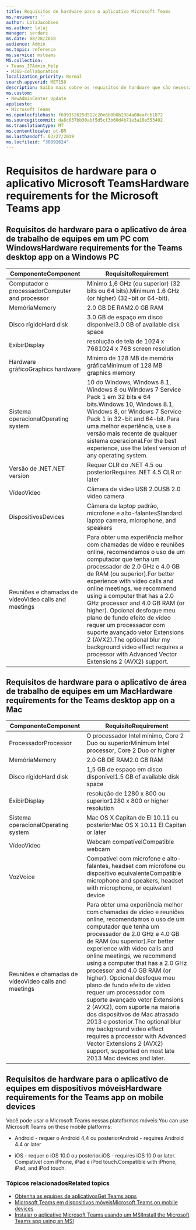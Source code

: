 ```yaml
---
title: Requisitos de hardware para o aplicativo Microsoft Teams
ms.reviewer: ''
author: LolaJacobsen
ms.author: lolaj
manager: serdars
ms.date: 08/28/2018
audience: Admin
ms.topic: reference
ms.service: msteams
MS.collection:
- Teams_ITAdmin_Help
- M365-collaboration
localization_priority: Normal
search.appverid: MET150
description: Saiba mais sobre os requisitos de hardware que são necessárias para instalar e executar o Microsoft Teams.
ms.custom:
- NewAdminCenter_Update
appliesto:
- Microsoft Teams
ms.openlocfilehash: f699352625d512c20e6b0b0b2384a08eafcb1872
ms.sourcegitcommit: da8c037bb30abf5d5cf3b60d4b71e3a10e553402
ms.translationtype: MT
ms.contentlocale: pt-BR
ms.lasthandoff: 03/27/2019
ms.locfileid: "30891624"
---
```

# <a name="hardware-requirements-for-the-microsoft-teams-app"></a><span data-ttu-id="f8435-103">Requisitos de hardware para o aplicativo Microsoft Teams</span><span class="sxs-lookup"><span data-stu-id="f8435-103">Hardware requirements for the Microsoft Teams app</span></span>

## <a name="hardware-requirements-for-the-teams-desktop-app-on-a-windows-pc"></a><span data-ttu-id="f8435-104">Requisitos de hardware para o aplicativo de área de trabalho de equipes em um PC com Windows</span><span class="sxs-lookup"><span data-stu-id="f8435-104">Hardware requirements for the Teams desktop app on a Windows PC</span></span>

|<span data-ttu-id="f8435-105">**Componente**</span><span class="sxs-lookup"><span data-stu-id="f8435-105">**Component**</span></span>|<span data-ttu-id="f8435-106">**Requisito**</span><span class="sxs-lookup"><span data-stu-id="f8435-106">**Requirement**</span></span>  |
|---------|---------|
|<span data-ttu-id="f8435-107">Computador e processador</span><span class="sxs-lookup"><span data-stu-id="f8435-107">Computer and processor</span></span>    | <span data-ttu-id="f8435-108">Mínimo 1,6 GHz (ou superior) (32 bits ou 64 bits).</span><span class="sxs-lookup"><span data-stu-id="f8435-108">Minimum 1.6 GHz (or higher) (32-bit or 64-bit).</span></span>        |
|<span data-ttu-id="f8435-109">Memória</span><span class="sxs-lookup"><span data-stu-id="f8435-109">Memory</span></span>     |    <span data-ttu-id="f8435-110">2.0 GB DE RAM</span><span class="sxs-lookup"><span data-stu-id="f8435-110">2.0 GB RAM</span></span>     |
|<span data-ttu-id="f8435-111">Disco rígido</span><span class="sxs-lookup"><span data-stu-id="f8435-111">Hard disk</span></span>    | <span data-ttu-id="f8435-112">3.0 GB de espaço em disco disponível</span><span class="sxs-lookup"><span data-stu-id="f8435-112">3.0 GB of available disk space</span></span>        |
|<span data-ttu-id="f8435-113">Exibir</span><span class="sxs-lookup"><span data-stu-id="f8435-113">Display</span></span>    |   <span data-ttu-id="f8435-114">resolução de tela de 1024 x 768</span><span class="sxs-lookup"><span data-stu-id="f8435-114">1024 x 768 screen resolution</span></span> |
|<span data-ttu-id="f8435-115">Hardware gráfico</span><span class="sxs-lookup"><span data-stu-id="f8435-115">Graphics hardware</span></span> |  <span data-ttu-id="f8435-116">Mínimo de 128 MB de memória gráfica</span><span class="sxs-lookup"><span data-stu-id="f8435-116">Minimum of 128 MB graphics memory</span></span>
|<span data-ttu-id="f8435-117">Sistema operacional</span><span class="sxs-lookup"><span data-stu-id="f8435-117">Operating system</span></span>  |    <span data-ttu-id="f8435-118">10 do Windows, Windows 8.1, Windows 8 ou Windows 7 Service Pack 1 em 32 bits e 64 bits.</span><span class="sxs-lookup"><span data-stu-id="f8435-118">Windows 10, Windows 8.1, Windows 8, or Windows 7 Service Pack 1 in 32-bit and 64-bit.</span></span> <span data-ttu-id="f8435-119">Para uma melhor experiência, use a versão mais recente de qualquer sistema operacional.</span><span class="sxs-lookup"><span data-stu-id="f8435-119">For the best experience, use the latest version of any operating system.</span></span>|
|<span data-ttu-id="f8435-120">Versão de .NET</span><span class="sxs-lookup"><span data-stu-id="f8435-120">.NET version</span></span>    |  <span data-ttu-id="f8435-121">Requer CLR do .NET 4.5 ou posterior</span><span class="sxs-lookup"><span data-stu-id="f8435-121">Requires .NET 4.5 CLR or later</span></span>       |
|<span data-ttu-id="f8435-122">Vídeo</span><span class="sxs-lookup"><span data-stu-id="f8435-122">Video</span></span>    |  <span data-ttu-id="f8435-123">Câmera de vídeo USB 2.0</span><span class="sxs-lookup"><span data-stu-id="f8435-123">USB 2.0 video camera</span></span>       |
|<span data-ttu-id="f8435-124">Dispositivos</span><span class="sxs-lookup"><span data-stu-id="f8435-124">Devices</span></span>    |   <span data-ttu-id="f8435-125">Câmera de laptop padrão, microfone e alto-falantes</span><span class="sxs-lookup"><span data-stu-id="f8435-125">Standard laptop camera, microphone, and speakers</span></span>    | 
|<span data-ttu-id="f8435-126">Reuniões e chamadas de vídeo</span><span class="sxs-lookup"><span data-stu-id="f8435-126">Video calls and meetings</span></span> | <span data-ttu-id="f8435-127">Para obter uma experiência melhor com chamadas de vídeo e reuniões online, recomendamos o uso de um computador que tenha um processador de 2.0 GHz e 4.0 GB de RAM (ou superior).</span><span class="sxs-lookup"><span data-stu-id="f8435-127">For better experience with video calls and online meetings, we recommend using a computer that has a 2.0 GHz processor and 4.0 GB RAM (or higher).</span></span> <span data-ttu-id="f8435-128">Opcional desfoque meu plano de fundo efeito de vídeo requer um processador com suporte avançado vetor Extensions 2 (AVX2).</span><span class="sxs-lookup"><span data-stu-id="f8435-128">The optional blur my background video effect requires a processor with Advanced Vector Extensions 2 (AVX2) support.</span></span>

## <a name="hardware-requirements-for-the-teams-desktop-app-on-a-mac"></a><span data-ttu-id="f8435-129">Requisitos de hardware para o aplicativo de área de trabalho de equipes em um Mac</span><span class="sxs-lookup"><span data-stu-id="f8435-129">Hardware requirements for the Teams desktop app on a Mac</span></span>

|<span data-ttu-id="f8435-130">**Componente**</span><span class="sxs-lookup"><span data-stu-id="f8435-130">**Component**</span></span>|<span data-ttu-id="f8435-131">**Requisito**</span><span class="sxs-lookup"><span data-stu-id="f8435-131">**Requirement**</span></span>  |
|---------|---------|
|<span data-ttu-id="f8435-132">Processador</span><span class="sxs-lookup"><span data-stu-id="f8435-132">Processor</span></span>    | <span data-ttu-id="f8435-133">O processador Intel mínimo, Core 2 Duo ou superior</span><span class="sxs-lookup"><span data-stu-id="f8435-133">Minimum Intel processor, Core 2 Duo or higher</span></span> |
|<span data-ttu-id="f8435-134">Memória</span><span class="sxs-lookup"><span data-stu-id="f8435-134">Memory</span></span>     |   <span data-ttu-id="f8435-135">2.0 GB DE RAM</span><span class="sxs-lookup"><span data-stu-id="f8435-135">2.0 GB RAM</span></span>      |
|<span data-ttu-id="f8435-136">Disco rígido</span><span class="sxs-lookup"><span data-stu-id="f8435-136">Hard disk</span></span>    |   <span data-ttu-id="f8435-137">1,5 GB de espaço em disco disponível</span><span class="sxs-lookup"><span data-stu-id="f8435-137">1.5 GB of available disk space</span></span>      |
|<span data-ttu-id="f8435-138">Exibir</span><span class="sxs-lookup"><span data-stu-id="f8435-138">Display</span></span>    | <span data-ttu-id="f8435-139">resolução de 1280 x 800 ou superior</span><span class="sxs-lookup"><span data-stu-id="f8435-139">1280 x 800 or higher resolution</span></span>    |
|<span data-ttu-id="f8435-140">Sistema operacional</span><span class="sxs-lookup"><span data-stu-id="f8435-140">Operating system</span></span>  |    <span data-ttu-id="f8435-141">Mac OS X Capitan de El 10.11 ou posterior</span><span class="sxs-lookup"><span data-stu-id="f8435-141">Mac OS X 10.11 El Capitan or later</span></span>     |
|<span data-ttu-id="f8435-142">Vídeo</span><span class="sxs-lookup"><span data-stu-id="f8435-142">Video</span></span>  |    <span data-ttu-id="f8435-143">Webcam compatível</span><span class="sxs-lookup"><span data-stu-id="f8435-143">Compatible webcam</span></span>     |
|<span data-ttu-id="f8435-144">Voz</span><span class="sxs-lookup"><span data-stu-id="f8435-144">Voice</span></span>    |  <span data-ttu-id="f8435-145">Compatível com microfone e alto-falantes, headset com microfone ou dispositivo equivalente</span><span class="sxs-lookup"><span data-stu-id="f8435-145">Compatible microphone and speakers, headset with microphone, or equivalent device</span></span>       |
|<span data-ttu-id="f8435-146">Reuniões e chamadas de vídeo</span><span class="sxs-lookup"><span data-stu-id="f8435-146">Video calls and meetings</span></span> | <span data-ttu-id="f8435-147">Para obter uma experiência melhor com chamadas de vídeo e reuniões online, recomendamos o uso de um computador que tenha um processador de 2.0 GHz e 4.0 GB de RAM (ou superior).</span><span class="sxs-lookup"><span data-stu-id="f8435-147">For better experience with video calls and online meetings, we recommend using a computer that has a 2.0 GHz processor and 4.0 GB RAM (or higher).</span></span> <span data-ttu-id="f8435-148">Opcional desfoque meu plano de fundo efeito de vídeo requer um processador com suporte avançado vetor Extensions 2 (AVX2), com suporte na maioria dos dispositivos de Mac atrasado 2013 e posterior.</span><span class="sxs-lookup"><span data-stu-id="f8435-148">The optional blur my background video effect requires a processor with Advanced Vector Extensions 2 (AVX2) support, supported on most late 2013 Mac devices and later.</span></span>

## <a name="hardware-requirements-for-the-teams-app-on-mobile-devices"></a><span data-ttu-id="f8435-149">Requisitos de hardware para o aplicativo de equipes em dispositivos móveis</span><span class="sxs-lookup"><span data-stu-id="f8435-149">Hardware requirements for the Teams app on mobile devices</span></span>

<span data-ttu-id="f8435-150">Você pode usar o Microsoft Teams nessas plataformas móveis:</span><span class="sxs-lookup"><span data-stu-id="f8435-150">You can use Microsoft Teams on these mobile platforms:</span></span>

- <span data-ttu-id="f8435-151">Android - requer o Android 4,4 ou posterior</span><span class="sxs-lookup"><span data-stu-id="f8435-151">Android - requires Android 4.4 or later</span></span>

- <span data-ttu-id="f8435-152">iOS - requer o iOS 10.0 ou posterior.</span><span class="sxs-lookup"><span data-stu-id="f8435-152">iOS - requires iOS 10.0 or later.</span></span> <span data-ttu-id="f8435-153">Compatível com iPhone, iPad e iPod touch.</span><span class="sxs-lookup"><span data-stu-id="f8435-153">Compatible with iPhone, iPad, and iPod touch.</span></span>

### <a name="related-topics"></a><span data-ttu-id="f8435-154">Tópicos relacionados</span><span class="sxs-lookup"><span data-stu-id="f8435-154">Related topics</span></span>
- [<span data-ttu-id="f8435-155">Obtenha as equipes de aplicativos</span><span class="sxs-lookup"><span data-stu-id="f8435-155">Get Teams apps</span></span>](get-clients.md)
- [<span data-ttu-id="f8435-156">Microsoft Teams em dispositivos móveis</span><span class="sxs-lookup"><span data-stu-id="f8435-156">Microsoft Teams on mobile devices</span></span>](https://support.office.com/article/Microsoft-Teams-on-mobile-devices-2ACBCF73-8FD4-4929-9B31-AE403B88C2D3)
- [<span data-ttu-id="f8435-157">Instalar o aplicativo Microsoft Teams usando um MSI</span><span class="sxs-lookup"><span data-stu-id="f8435-157">Install the Microsoft Teams app using an MSI</span></span>](msi-deployment.md)
